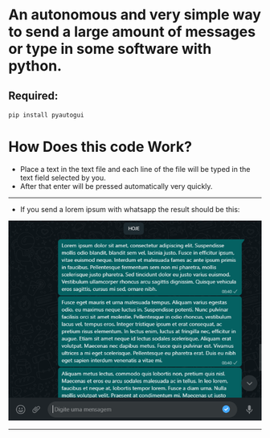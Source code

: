 <p align="center">
  
  # An autonomous and very simple way to send a large amount of messages or type in some software with python.
  
</p>

## Required: 

```
pip install pyautogui 

```

# How Does this code Work?
<p>
  
- Place a text in the text file and each line of the file will be typed in the text field selected by you.
- After that enter will be pressed automatically very quickly.

</p>

<hr>
  
- If you send a lorem ipsum with whatsapp the result should be this:

<p align="center">
 <img src="tela.PNG" >
</p>

<hr>
